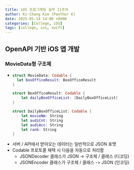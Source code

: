```yaml
---
title: iOS 프로그래밍 실무 11주차
author: Ki-Chang Kim (Panther K)
date: 2025-05-14 14:00 +0900
categories: [College, iOS]
tags: [college, ios, swift]
---
```


## OpenAPI 기반 iOS 앱 개발

### MovieData형 구조체

- ```swift
  struct MovieData: Codable {
    let boxOfficeResult: BoxOfficeResult
  }
  
  struct BoxOfficeResult: Codable {
      let dailyBoxOfficeList: [DailyBoxOfficeList]
  }
  
  struct DailyBoxOfficeList: Codable {
      let movieNm: String
      let audiCnt: String
      let audiAcc: String
      let rank: String
  }
  ```
- 서버 / API에서 받아오는 데이터는 일반적으로 JSON 포맷
- Codable 프로토콜 채택 시 다음을 자동으로 처리함
  - JSONDecoder 클래스가 JSON -> 구조체 / 클래스 (디코딩)
  - JSONEncoder 클래스가 구조체 / 클래스 -> JSON (인코딩)
